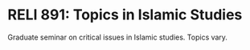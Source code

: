# RELI 891: Topics in Islamic Studies

Graduate seminar on critical issues in Islamic studies. Topics vary.